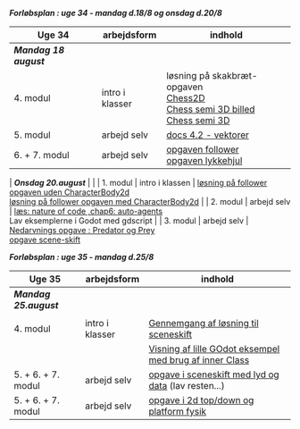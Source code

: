 ***Forløbsplan : uge 34 - mandag d.18/8 og onsdag d.20/8***

| Uge 34                 | arbejdsform       | indhold                                                                                                                                                                                                                                |
|------------------------|-------------------|----------------------------------------------------------------------------------------------------------------------------------------------------------------------------------------------------------------------------------------|
| ***Mandag 18 august*** |                   |                                                                                                                                                  
 | 4. modul               | intro i klasser   | løsning på skakbræt-opgaven  <br/> [Chess2D](Chess2D.txt)   <br/>  [Chess semi 3D billed](skak_semi_3D_2.png)   <br/>  [Chess semi 3D](Chess_semi_3D.txt)                                                                                                                                                                                                         |
| 5. modul               | arbejd selv       | [docs 4.2 - vektorer](https://docs.godotengine.org/en/stable/tutorials/math/vector_math.html#)                                                                                                                                         |
| 6. + 7. modul               | arbejd selv       | [opgaven follower](opgave_follower.html) <br/> [opgaven lykkehjul](opgave_lykkehjulet_4_2.pdf)                                                                                                                                                                                                                                            |

| ***Onsdag 20.august*** |                   | 
| 1. modul               | intro i klassen   | [løsning på follower opgaven uden CharacterBody2d](follower_without_characterBody2d.txt) <br/> [løsning på follower opgaven med CharacterBody2d](follower_with_characterBody2d.txt)                                                                                                                                                                                                          |
| 2. modul               | arbejd  selv      | [læs: nature of code ,chap6: auto-agents](https://natureofcode.com/book/chapter-6-autonomous-agents/) <br/> Lav eksemplerne i Godot med gdscript                                                                                       |
| 3. modul               | arbejd  selv      | [Nedarvnings opgave : Predator og Prey](opgave_follower_nedarvning.md)  <br/>  [opgave scene-skift](opgave_scene_skift.pdf)  

***Forløbsplan : uge 35 - mandag d.25/8***

| Uge 35                 | arbejdsform       | indhold                                                                                                                                                                                                                                |
|------------------------|-------------------|----------------------------------------------------------------------------------------------------------------------------------------------------------------------------------------------------------------------------------------|
| ***Mandag 25.august*** |                   |                                                                                                                                                                                                                                        |
                                                                                                          |
| 4. modul                  | intro i klasser   | [Gennemgang af løsning til sceneskift](https://github.com/kkmTec/Change_scenes)                                                                                                                                                        |
|                           |                   | [Visning af lille GOdot eksempel med brug af inner Class](https://github.com/kkmTec/circles)                                                                                                                                           |       
| 5. + 6. + 7. modul      | arbejd selv       | [opgave i sceneskift med lyd og data](opgave_sceneskift_lyd%26data.pdf)  (lav resten...)                                                                                                                                               |
| 5. + 6. + 7. modul      | arbejd selv       | [opgave i 2d top/down og platform fysik](opgave_2dfysik_1.md)       


